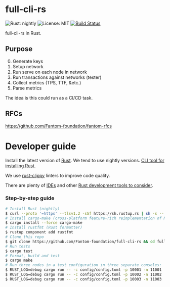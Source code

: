 full-cli-rs
===========
![Rust: nightly](https://img.shields.io/badge/Rust-nightly-blue.svg) ![License: MIT](https://img.shields.io/badge/License-MIT-green.svg) [![Build Status](https://travis-ci.org/Fantom-foundation/evm-rs.svg?branch=master)](https://travis-ci.org/Fantom-foundation/evm-rs)

full-cli-rs in Rust.

## Purpose

  0. Generate keys
  1. Setup network
  2. Run serve on each node in network
  3. Run transactions against networks (tester)
  4. Collect metrics (TPS, TTF, &etc.)
  5. Parse metrics

The idea is this could run as a CI/CD task.

## RFCs

https://github.com/Fantom-foundation/fantom-rfcs

# Developer guide

Install the latest version of [Rust](https://www.rust-lang.org). We tend to use nightly versions. [CLI tool for installing Rust](https://rustup.rs).

We use [rust-clippy](https://github.com/rust-lang-nursery/rust-clippy) linters to improve code quality.

There are plenty of [IDEs](https://areweideyet.com) and other [Rust development tools to consider](https://github.com/rust-unofficial/awesome-rust#development-tools).

### Step-by-step guide
```bash
# Install Rust (nightly)
$ curl --proto '=https' --tlsv1.2 -sSf https://sh.rustup.rs | sh -s -- --default-toolchain nightly
# Install cargo-make (cross-platform feature-rich reimplementation of Make)
$ cargo install --force cargo-make
# Install rustfmt (Rust formatter)
$ rustup component add rustfmt
# Clone this repo
$ git clone https://github.com/Fantom-foundation/full-cli-rs && cd full-cli-rs
# Run tests
$ cargo test
# Format, build and test
$ cargo make
# Run three nodes in a test configuration in three separate consoles:
$ RUST_LOG=debug cargo run -- -c config/config.toml -p 10001 -n 11001
$ RUST_LOG=debug cargo run -- -c config/config.toml -p 10002 -n 11002
$ RUST_LOG=debug cargo run -- -c config/config.toml -p 10003 -n 11003
```
